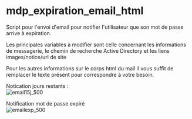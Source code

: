# mdp_expiration_email_html
Script pour l'envoi d'email pour notifier l'utilisateur que son mot de passe arrive à expiration.

Les principales variables à modifier sont celle concernant les informations de messagerie, le chemin de recherche Active Directory et les liens images/notice/url de site

Pour les autres informations sur le corps html du mail il vous suffit de remplacer le texte présent pour correspondre à votre besoin.

Notication jours restants :<br>
![email15j_500](https://user-images.githubusercontent.com/78786424/114734812-d9a8fe00-9d44-11eb-9614-09a9a312bb07.jpg)

Notification mot de passe expiré <br>
![emailexp_500](https://user-images.githubusercontent.com/78786424/114734825-ddd51b80-9d44-11eb-89b4-68eebb23e601.jpg)
